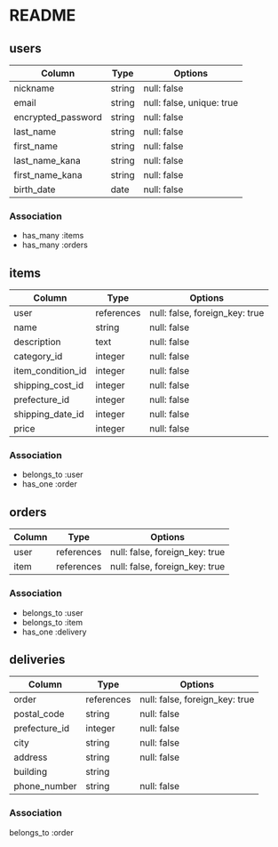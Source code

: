 # README

## users

|Column             |Type   |Options                   |
|-------------------|-------|--------------------------|
|nickname           |string |null: false               |
|email              |string |null: false, unique: true |
|encrypted_password |string |null: false               |
|last_name          |string |null: false               |
|first_name         |string |null: false               |
|last_name_kana     |string |null: false               |
|first_name_kana    |string |null: false               |
|birth_date         |date   |null: false               |

### Association
- has_many :items
- has_many :orders


## items

|Column            |Type       |Options                        |
|------------------|-----------|-------------------------------|
|user              |references |null: false, foreign_key: true |
|name              |string     |null: false                    |
|description       |text       |null: false                    |
|category_id       |integer    |null: false                    |
|item_condition_id |integer    |null: false                    |
|shipping_cost_id  |integer    |null: false                    |
|prefecture_id     |integer    |null: false                    |
|shipping_date_id  |integer    |null: false                    |
|price             |integer    |null: false                    |

### Association
- belongs_to :user
- has_one :order


## orders

|Column  |Type       |Options                        |
|--------|-----------|-------------------------------|
|user    |references |null: false, foreign_key: true |
|item    |references |null: false, foreign_key: true |


### Association
- belongs_to :user
- belongs_to :item
- has_one :delivery

## deliveries

|Column        |Type       |Options                       |
|--------------|-----------|------------------------------|
|order         |references |null: false, foreign_key: true|
|postal_code   |string     |null: false                   |
|prefecture_id |integer    |null: false                   |
|city          |string     |null: false                   | 
|address       |string     |null: false                   |
|building      |string     |                              |
|phone_number  |string     |null: false                   |

### Association
belongs_to :order